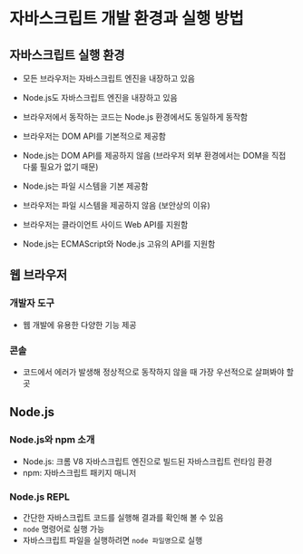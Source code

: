 # 자바스크립트 개발 환경과 실행 방법

## 자바스크립트 실행 환경

- 모든 브라우저는 자바스크립트 엔진을 내장하고 있음
- Node.js도 자바스크립트 엔진을 내장하고 있음
- 브라우저에서 동작하는 코드는 Node.js 환경에서도 동일하게 동작함

- 브라우저는 DOM API를 기본적으로 제공함
- Node.js는 DOM API를 제공하지 않음 (브라우저 외부 환경에서는 DOM을 직접 다룰 필요가 없기 때문)

- Node.js는 파일 시스템을 기본 제공함
- 브라우저는 파일 시스템을 제공하지 않음 (보안상의 이유)

- 브라우저는 클라이언트 사이드 Web API를 지원함
- Node.js는 ECMAScript와 Node.js 고유의 API를 지원함

## 웹 브라우저

### 개발자 도구

- 웹 개발에 유용한 다양한 기능 제공

### 콘솔

- 코드에서 에러가 발생해 정상적으로 동작하지 않을 때 가장 우선적으로 살펴봐야 할 곳

## Node.js

### Node.js와 npm 소개

- Node.js: 크롬 V8 자바스크립트 엔진으로 빌드된 자바스크립트 런타임 환경
- npm: 자바스크립트 패키지 매니저

### Node.js REPL

- 간단한 자바스크립트 코드를 실행해 결과를 확인해 볼 수 있음
- `node` 명령어로 실행 가능
- 자바스크립트 파일을 실행하려면 `node 파일명`으로 실행
